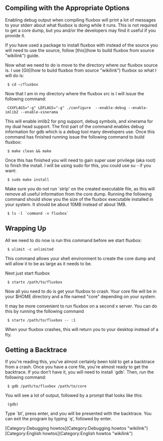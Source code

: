Compiling with the Appropriate Options
--------------------------------------

Enabling debug output when compiling fluxbox will print a lot of
messages to your stderr about what fluxbox is doing while it runs. This
is not required to get a core dump, but you and/or the developers may
find it useful if you provide it.

If you have used a package to install fluxbox with instead of the source
you will need to use the source, follow
[this](how to build fluxbox from source "wikilink") guide.

Now what we need to do is move to the directory where our fluxbox source
is. I use [Git](how to build fluxbox from source "wikilink") fluxbox so
what I will do is:

` $ cd ~/fluxbox`

Now that I am in my directory where the fluxbox src is I will issue the
following command:

` CXXFLAGS="-g" LDFLAGS="-g" ./configure  --enable-debug --enable-imlib2 --enable-xinerama`

This will enable imlib2 for png support, debug symbols, and xinerama for
my dual head support. The first part of the command enables debug
information for gdb which is a debug tool many developers use. Once this
command has finished running issue the following command to build
fluxbox:

` $ make clean && make`

Once this has finished you will need to gain super user privilege (aka
root) to finish the install. I will be using sudo for this, you could
use su - if you want:

` $ sudo make install`

Make sure you do not run \`strip' on the created executable file, as
this will remove all useful information from the core dump. Running the
following command should show you the size of the fluxbox executable
installed in your system. It should be about 10MB instead of about 1MB.

``  $ ls -l `command -v fluxbox` ``

Wrapping Up
-----------

All we need to do now is run this command before we start fluxbox:

` $ ulimit -c unlimited`

This command allows your shell environment to create the core dump and
will allow it to be as large as it needs to be.

Next just start fluxbox

` $ startx /path/to/fluxbox`

Now all you need to do is get your fluxbox to crash. Your core file will
be in your \$HOME directory and a file named "core" depending on your
system.

It may be more convenient to run fluxbox on a second x server. You can
do this by running the following command

` $ startx /path/to/fluxbox -- :1`

When your fluxbox crashes, this will return you to your desktop instead
of a tty.

Getting a Backtrace
-------------------

If you're reading this, you've almost certainly been told to get a
backtrace from a crash. Once you have a core file, you're almost ready
to get the backtrace. If you don't have it, you will need to install
\`gdb'. Then, run the following command:

` $ gdb /path/to/fluxbox /path/to/core`

You will see a lot of output, followed by a prompt that looks like this:

` (gdb)`

Type \`bt', press enter, and you will be presented with the backtrace.
You can exit the program by typing \`q', followed by enter.

[Category:Debugging howtos](Category:Debugging howtos "wikilink")
[Category:English howtos](Category:English howtos "wikilink")
